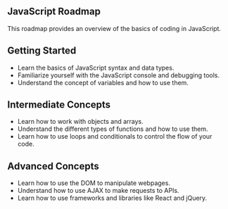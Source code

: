 ## JavaScript Roadmap
This roadmap provides an overview of the basics of coding in JavaScript.

## Getting Started
- Learn the basics of JavaScript syntax and data types.
- Familiarize yourself with the JavaScript console and debugging tools.
- Understand the concept of variables and how to use them.

## Intermediate Concepts
- Learn how to work with objects and arrays.
- Understand the different types of functions and how to use them.
- Learn how to use loops and conditionals to control the flow of your code.

## Advanced Concepts
- Learn how to use the DOM to manipulate webpages.
- Understand how to use AJAX to make requests to APIs.
- Learn how to use frameworks and libraries like React and jQuery.